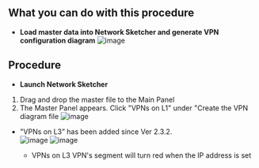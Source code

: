 ## What you can do with this procedure
* **Load master data into Network Sketcher and generate VPN configuration diagram**
![image](https://github.com/cisco-open/network-sketcher/assets/13013736/1bf2989c-873c-422e-9a78-01c8be2a1af3)




## Procedure
* **Launch Network Sketcher**
1. Drag and drop the master file to the Main Panel
1. The Master Panel appears. Click "VPNs on L1" under "Create the VPN diagram file
![image](https://github.com/cisco-open/network-sketcher/assets/13013736/1c8b4120-ac91-4659-acd0-b6c4d8e63dd5)


- "VPNs on L3” has been added since Ver 2.3.2.<br>
  ![image](https://github.com/user-attachments/assets/49a067a3-55c6-4e85-8612-3eac8f09c0b2)
  ![image](https://github.com/user-attachments/assets/9d83b7f1-aca3-431e-82c1-9252cde80b4d)

  - VPNs on L3 VPN's segment will turn red when the IP address is set
